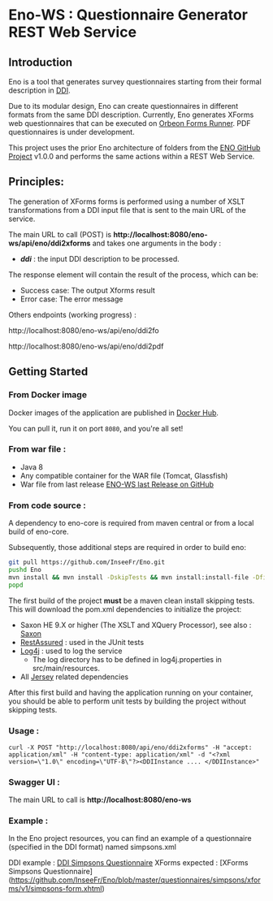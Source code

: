 # Eno-WS : Questionnaire Generator REST Web Service


## Introduction

Eno is a tool that generates survey questionnaires starting from their formal description in [DDI](http://ddialliance.org/).

Due to its modular design, Eno can create questionnaires in different formats from the same DDI description. Currently, Eno generates XForms web questionnaires that can be executed on [Orbeon Forms Runner](http://www.orbeon.com/). PDF questionnaires is under development.

This project uses the prior Eno architecture of folders from the [ENO GitHub Project](https://github.com/InseeFr/Eno) v1.0.0 and performs the same actions within a REST Web Service.

## Principles: 
 
The generation of XForms forms is performed using a number of XSLT transformations from a DDI input file that is sent to the main URL of the service.

The main URL to call (POST) is **http://localhost:8080/eno-ws/api/eno/ddi2xforms**
and takes one arguments in the body :

- ***ddi*** : the input DDI description to be processed.

The response element will contain the result of the process, which can be:

-  Success case: The output Xforms result 
-  Error case: The error message


Others endpoints (working progress) :

 http://localhost:8080/eno-ws/api/eno/ddi2fo
 
 http://localhost:8080/eno-ws/api/eno/ddi2pdf
 

## Getting Started

### From Docker image

Docker images of the application are published in [Docker Hub](https://hub.docker.com/r/inseefr/eno-ws/tags).

You can pull it, run it on port `8080`, and you're all set!

### From war file : 
 
 * Java 8
 * Any compatible container for the WAR file (Tomcat, Glassfish)
 * War file from last release [ENO-WS last Release on GitHub](https://github.com/InseeFr/Eno-WS/releases/tag/v1.0.0)
 

### From code source : 

A dependency to eno-core is required from maven central or from a local build of eno-core.

Subsequently, those additional steps are required in order to build eno:

```bash
git pull https://github.com/InseeFr/Eno.git 
pushd Eno
mvn install && mvn install -DskipTests && mvn install:install-file -Dfile=target/eno-core-1.0.0.jar -DgroupId=fr.insee -DartifactId=eno-core -Dversion=1.0.0 -Dpackaging=jar
popd

```  
 
The first build of the project **must** be a maven clean install skipping tests. This will download the pom.xml dependencies to initialize the project: 

* Saxon HE 9.X or higher (The XSLT and XQuery Processor), see also : [Saxon](https://mvnrepository.com/artifact/net.sf.saxon/Saxon-HE)
* [RestAssured](http://rest-assured.io/) : used in the JUnit tests
* [Log4j](http://logging.apache.org/log4j/2.x/) : used to log the service
	* The log directory has to be defined in log4j.properties in src/main/resources.
* All [Jersey](https://jersey.java.net/) related dependencies

After this first build and having the application running on your container, you should be able to perform unit tests by building the project without skipping tests.

### Usage : 


```curl -X POST "http://localhost:8080/api/eno/ddi2xforms" -H "accept: application/xml" -H "content-type: application/xml" -d "<?xml version=\"1.0\" encoding=\"UTF-8\"?><DDIInstance .... </DDIInstance>"```


### Swagger UI : 

The main URL to call is **http://localhost:8080/eno-ws**


### Example : 
 
In the Eno project resources, you can find an example of a questionnaire (specified in the DDI format) named simpsons.xml


DDI example : [DDI Simpsons Questionnaire](https://github.com/InseeFr/Eno/blob/master/questionnaires/simpsons/ddi/simpsons.xml)
XForms expected : [XForms Simpsons Questionnaire] (https://github.com/InseeFr/Eno/blob/master/questionnaires/simpsons/xforms/v1/simpsons-form.xhtml)

